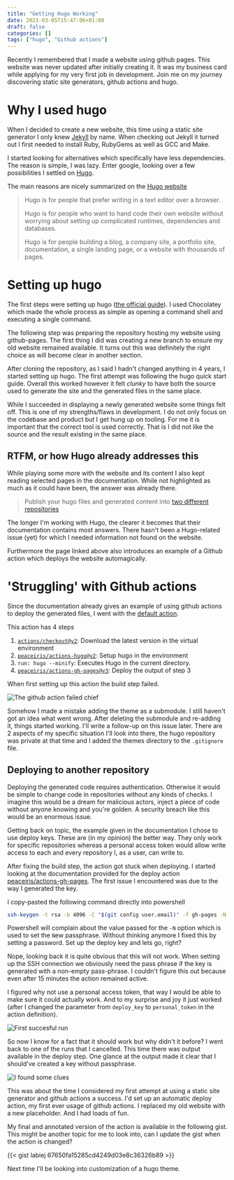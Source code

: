 ```yaml
---
title: "Getting Hugo Working"
date: 2021-03-05T15:47:06+01:00
draft: false
categories: []
tags: ["hugo", "Github actions"]
---
```


Recently I remembered that I made a website using github pages.
This website was never updated after initially creating it. 
It was my business card while applying for my very first job in development.
Join me on my journey discovering static site generators, github actions and hugo.

<!--more-->
# Why I used hugo

When I decided to create a new website, this time using a static site generator I only knew [Jekyll](https://jekyllrb.com/) by name. When checking out Jekyll it turned out I first needed to install Ruby, RubyGems as well as GCC and Make.

I started looking for alternatives which specifically have less dependencies. The reason is simple, I was lazy. Enter google, looking over a few possibilities I settled on [Hugo](https://gohugo.io).

The main reasons are nicely summarized on the [Hugo website](https://gohugo.io/about/what-is-hugo/#who-should-use-hugo)

>Hugo is for people that prefer writing in a text editor over a browser.
>
>Hugo is for people who want to hand code their own website without worrying about setting up complicated runtimes, dependencies and databases.
>
>Hugo is for people building a blog, a company site, a portfolio site, documentation, a single landing page, or a website with thousands of pages.

# Setting up hugo

The first steps were setting up hugo ([the official guide](https://gohugo.io/getting-started/installing/)). I used Chocolatey which made the whole process as simple as opening a command shell and executing a single command.

The following step was preparing the repository hosting my website using github-pages. The first thing I did was creating a new branch to ensure my old website remained available. It turns out this was definitely the right choice as will become clear in another section.

After cloning the repository, as I said I hadn't changed anything in 4 years, I started setting up hugo. The first attempt was following the hugo quick start guide.
Overall this worked however it felt *clunky* to have both the source used to generate the site and the generated files in the same place.

While I succeeded in displaying a newly generated website some things felt off. This is one of my strengths/flaws in development. I do not only focus on the codebase and product but I get hung up on tooling. For me it is important that the correct tool is used correctly. That is I did not like the source and the result existing in the same place.

## RTFM, or how Hugo already addresses this

While playing some more with the website and its content I also kept reading selected pages in the documentation. While not highlighted as much as it could have been, the answer was already there.

> Publish your hugo files and generated content into [two different repositories](https://gohugo.io/hosting-and-deployment/hosting-on-github/#github-user-or-organization-pages)

The longer I'm working with Hugo, the clearer it becomes that their documentation contains most answers. There hasn't been a Hugo-related issue (yet) for which I needed information not found on the website.

Furthermore the page linked above also introduces an example of a Github action which deploys the website automagically.

# 'Struggling' with Github actions

Since the documentation already gives an example of using github actions to deploy the generated files, I went with the [default action](https://gohugo.io/hosting-and-deployment/hosting-on-github/#build-hugo-with-github-action).

This action has 4 steps

1. [`actions/checkout@v2`](https://github.com/marketplace/actions/checkout): Download the latest version in the virtual environment
2. [`peaceiris/actions-hugo@v2`](https://github.com/marketplace/actions/hugo-setup): Setup hugo in the environment
3. `run: hugo --minify`: Executes Hugo in the current directory.
4. [`peaceiris/actions-gh-pages@v3`](https://github.com/marketplace/actions/github-pages-action): Deploy the output of step 3

When first setting up this action the build step failed. 

![The github action failed chief](/images/posts/getting-hugo-working/failed-action.png)

Somehow I made a mistake adding the theme as a submodule. I still haven't got an idea what went wrong. After deleting the submodule and re-adding it, things started working. I'll write a follow-up on this issue later. There are 2 aspects of my specific situation I'll look into there, the hugo repository was private at that time and I added the themes directory to the `.gitignore` file.

## Deploying to another repository

Deploying the generated code requires authentication. Otherwise it would be simple to change code in repositories without any kinds of checks. I imagine this would be a dream for malicious actors, inject a piece of code without anyone knowing and you're golden. A security breach like this would be an enormous issue.

Getting back on topic, the example given in the documentation  I chose to use deploy keys. These are (in my opinion) the better way. They only work for specific repositories whereas a personal access token would allow write access to each and every repository I, as a user, can write to.

After fixing the build step, the action got stuck when deploying. I started looking at the documentation provided for the deploy action [peaceiris/actions-gh-pages](https://github.com/peaceiris/actions-gh-pages). The first issue I encountered was due to the way I generated the key.

I copy-pasted the following command directly into powershell

```bash
ssh-keygen -t rsa -b 4096 -C "$(git config user.email)" -f gh-pages -N ""
```

Powershell will complain about the value passed for the `-N` option which is used to set the `N`ew passphrase. Without thinking anymore I fixed this by setting a password. Set up the deploy key and lets go, right?

Nope, looking back it is quite obvious that this will not work. When setting up the SSH connection we obviously need the pass phrase if the key is generated with a non-empty pass-phrase. I couldn't figure this out because even after 15 minutes the action remained active.

I figured why not use a personal access token, that way I would be able to make sure it could actually work. And to my surprise and joy it just worked (after I changed the parameter from `deploy_key` to `personal_token` in the action definition).

![First succesful run](/images/posts/getting-hugo-working/success-with-personal-token.png)

So now I know for a fact that it should work but why didn't it before? I went back to one of the runs that I cancelled. This time there was output available in the deploy step. One glance at the output made it clear that I should've created a key without passphrase.

![I found some clues](/images/posts/getting-hugo-working/deploy-key-clues.png)

This was about the time I considered my first attempt at using a static site generator and github actions a success. I'd set up an automatic deploy action, my first ever usage of github actions. I replaced my old website with a new placeholder. And I had loads of fun.

My final and annotated version of the action is available in the following gist. This might be another topic for me to look into, can I update the gist when the action is changed?

{{< gist labiej 67650fa15285cd4249d03e8c36326b89 >}}

Next time I'll be looking into customization of a hugo theme.